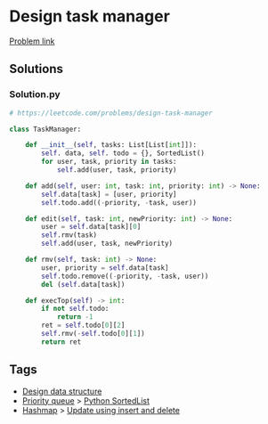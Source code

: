 # Design task manager

[Problem link](https://leetcode.com/problems/design-task-manager)

## Solutions


### Solution.py
```py
# https://leetcode.com/problems/design-task-manager

class TaskManager:

    def __init__(self, tasks: List[List[int]]):
        self. data, self. todo = {}, SortedList()
        for user, task, priority in tasks:
            self.add(user, task, priority)

    def add(self, user: int, task: int, priority: int) -> None:
        self.data[task] = [user, priority]
        self.todo.add((-priority, -task, user))

    def edit(self, task: int, newPriority: int) -> None:
        user = self.data[task][0]
        self.rmv(task)
        self.add(user, task, newPriority)

    def rmv(self, task: int) -> None:
        user, priority = self.data[task]
        self.todo.remove((-priority, -task, user))
        del (self.data[task])

    def execTop(self) -> int:
        if not self.todo:
            return -1
        ret = self.todo[0][2]
        self.rmv(-self.todo[0][1])
        return ret
```
## Tags

* [Design data structure](/Collections/design-data-structure.md#design-data-structure)
* [Priority queue](/Collections/priority-queue.md#priority-queue) > [Python SortedList](/Collections/priority-queue.md#python-sortedlist)
* [Hashmap](/Collections/hashmap.md#hashmap) > [Update using insert and delete](/Collections/hashmap.md#update-using-insert-and-delete)
